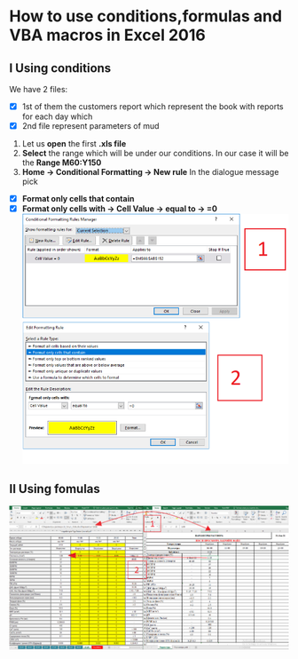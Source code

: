 # How to use conditions,formulas and VBA macros in Excel 2016
## I Using conditions
We have 2 files: 
- [x] 1st of them the customers report which represent the book with reports for each day which
- [x] 2nd file represent parameters of mud
1) Let us **open** the first **.xls file**
2) **Select** the range which will be under our conditions. In our case it will be the **Range M60:Y150**
3) **Home -> Conditional Formatting -> New rule**
In the dialogue message pick 
- [x] **Format only cells that contain**
- [x] **Format only cells with -> Cell Value -> equal to -> =0**
![Screen #1](https://github.com/DrShams/vba/blob/main/Step1_paint_empty_cells.png)
## II Using fomulas
![Screen #2](https://github.com/DrShams/vba/blob/main/Step2_sync%20formulas.png)
